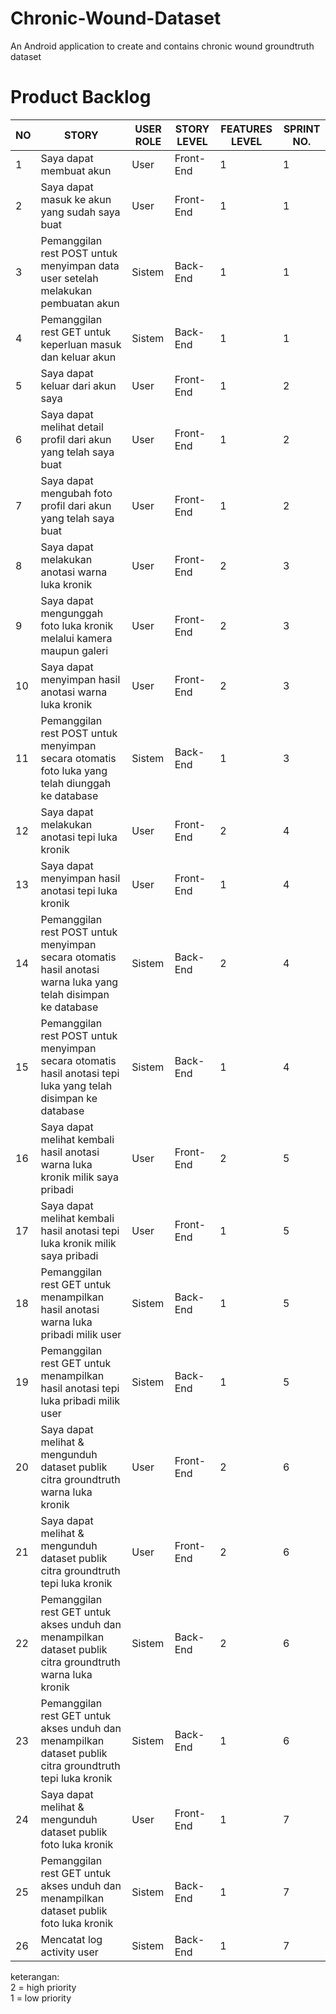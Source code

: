# Chronic-Wound-Dataset
An Android application to create and contains chronic wound groundtruth dataset

# Product Backlog
| NO |	STORY	| USER ROLE	| STORY LEVEL	| FEATURES LEVEL | SPRINT NO. |
| -- | ------ | --------- | ----------- | -------------- | ---------- |
| 1	| Saya dapat membuat akun	| User	| Front-End	| 1	| 1 |
| 2	| Saya dapat masuk ke akun yang sudah saya buat |	User | Front-End	| 1 |	1 |
| 3	| Pemanggilan rest POST untuk menyimpan data user setelah melakukan pembuatan akun	| Sistem | 	Back-End	| 1 |	1 |
| 4	| Pemanggilan rest GET  untuk keperluan masuk dan keluar akun |	Sistem	| Back-End	| 1	 | 1 |
| 5	| Saya dapat keluar dari akun saya	| User	| Front-End	| 1	| 2 |
| 6	| Saya dapat melihat detail profil dari akun yang telah saya buat	| User	| Front-End |	1	| 2 |
| 7	| Saya dapat mengubah foto profil dari akun yang telah saya buat	| User |	Front-End	| 1	| 2 |
| 8	| Saya dapat melakukan anotasi warna luka kronik |	User	| Front-End	| 2 |	3 |
| 9	| Saya dapat mengunggah foto luka kronik melalui kamera maupun galeri |	User	| Front-End	| 2	| 3 |
| 10	| Saya dapat menyimpan hasil anotasi warna luka kronik	| User	| Front-End	| 2	| 3 |
| 11	| Pemanggilan rest POST untuk menyimpan secara otomatis foto luka yang telah diunggah ke database	| Sistem	| Back-End	| 1	| 3 |
| 12 |	Saya dapat melakukan anotasi tepi luka kronik	| User	| Front-End	| 2 |	4 |
| 13 | Saya dapat menyimpan hasil anotasi tepi luka kronik |	User	| Front-End	| 1 |	4 |
| 14	| Pemanggilan rest POST untuk menyimpan secara otomatis hasil anotasi warna luka yang telah disimpan ke database | Sistem | Back-End |	2 |	4
| 15	| Pemanggilan rest POST untuk menyimpan secara otomatis hasil anotasi tepi luka yang telah disimpan ke database	| Sistem	| Back-End | 1 | 	4 |
| 16	| Saya dapat melihat kembali hasil anotasi warna luka kronik milik saya pribadi	| User |	Front-End |	2 |	5 |
| 17	| Saya dapat melihat kembali hasil anotasi tepi luka kronik milik saya pribadi	| User |	Front-End |	1 |	5 |
| 18	| Pemanggilan rest GET untuk menampilkan hasil anotasi warna luka pribadi milik user	| Sistem |	Back-End |	1 |	5 |
| 19	| Pemanggilan rest GET untuk menampilkan hasil anotasi tepi luka pribadi milik user	| Sistem |	Back-End |	1 | 5 |
| 20 |	Saya dapat melihat & mengunduh dataset publik citra groundtruth warna luka kronik |	User | Front-End |	2 |	6 |
| 21 |	Saya dapat melihat & mengunduh dataset publik citra groundtruth tepi luka kronik | User |	Front-End |	2	| 6 |
| 22	| Pemanggilan rest GET untuk akses unduh dan menampilkan dataset publik citra groundtruth warna luka kronik |	Sistem	| Back-End	| 2	| 6 |
| 23	| Pemanggilan rest GET untuk akses unduh dan menampilkan dataset publik citra groundtruth tepi luka kronik	| Sistem |	Back-End |	1	| 6 |
| 24	| Saya dapat melihat & mengunduh dataset publik foto luka kronik	 | User |	Front-End	| 1	| 7 |
| 25	| Pemanggilan rest GET untuk akses unduh dan menampilkan dataset publik foto luka kronik	| Sistem	| Back-End	| 1	| 7 |
| 26	| Mencatat log activity user	| Sistem	| Back-End	| 1	| 7 |

keterangan:<br>
2 = high priority <br>
1 = low priority
